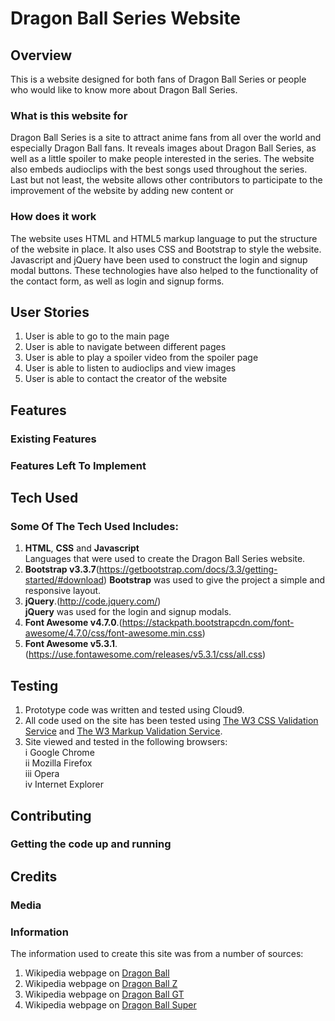 # Dragon Ball Series Website

## Overview

This is a website designed for both fans of Dragon Ball Series or people who would like to know more
about Dragon Ball Series.

### What is this website for

Dragon Ball Series is a site to attract anime fans from all over the world and especially Dragon Ball
fans. It reveals images about Dragon Ball Series, as well as a little spoiler to make people interested
in the series. The website also embeds audioclips with the best songs used throughout the series. Last
but not least, the website allows other contributors to participate to the improvement of the website 
by adding new content or 


### How does it work

The website uses HTML and HTML5 markup language to put the structure of the website in place. It also 
uses CSS and Bootstrap to style the website. Javascript and jQuery have been used to construct the
login and signup modal buttons. These technologies have also helped to the functionality of the 
contact form, as well as login and signup forms.

## User Stories
1. User is able to go to the main page 
2. User is able to navigate between different pages
3. User is able to play a spoiler video from the spoiler page
4. User is able to listen to audioclips and view images
5. User is able to contact the creator of the website

## Features



### Existing Features




### Features Left To Implement


## Tech Used

### Some Of The Tech Used Includes:
1. **HTML**, **CSS** and **Javascript**
    <br>Languages that were used to create the Dragon Ball Series website.
2. **Bootstrap v3.3.7**(https://getbootstrap.com/docs/3.3/getting-started/#download)
        **Bootstrap** was used to give the project a simple and responsive layout.
3. **jQuery**.(http://code.jquery.com/)
      <br>**jQuery** was used for the login and signup modals.
4. **Font Awesome v4.7.0**.(https://stackpath.bootstrapcdn.com/font-awesome/4.7.0/css/font-awesome.min.css)
5. **Font Awesome v5.3.1**.(https://use.fontawesome.com/releases/v5.3.1/css/all.css)
## Testing 
1. Prototype code was written and tested using Cloud9.
2. All code used on the site has been tested using [The W3 CSS Validation Service](https://jigsaw.w3.org/css-validator/) 
            and [The W3 Markup Validation Service](https://validator.w3.org/).
3. Site viewed and tested in the following browsers:
<br>    i Google Chrome
<br>    ii Mozilla Firefox
<br>    iii Opera
<br>    iv Internet Explorer

## Contributing


### Getting the code up and running


## Credits



### Media



### Information
The information used to create this site was from a number of sources:
1. Wikipedia webpage on [Dragon Ball](https://en.wikipedia.org/wiki/Dragon_Ball)
2. Wikipedia webpage on [Dragon Ball Z](https://en.wikipedia.org/wiki/Dragon_Ball_Z)
3. Wikipedia webpage on [Dragon Ball GT](https://en.wikipedia.org/wiki/Dragon_Ball_GT)
4. Wikipedia webpage on [Dragon Ball Super](https://en.wikipedia.org/wiki/Dragon_Ball_Super)

